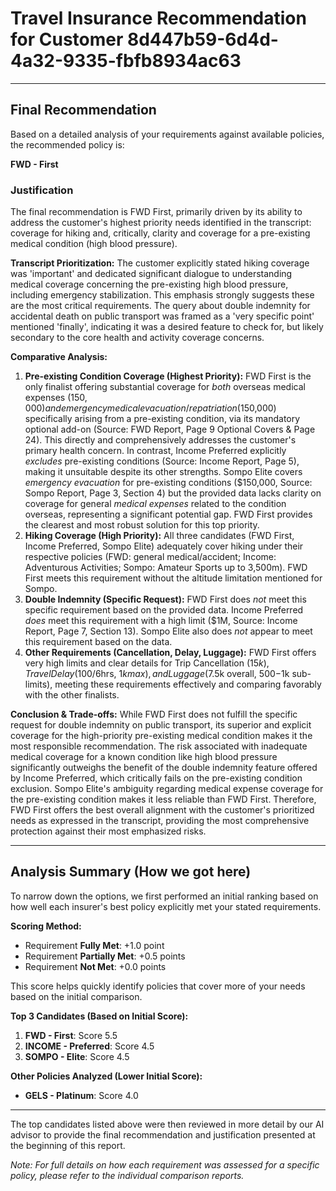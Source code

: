 # Travel Insurance Recommendation for Customer 8d447b59-6d4d-4a32-9335-fbfb8934ac63

---

## Final Recommendation
Based on a detailed analysis of your requirements against available policies, the recommended policy is:

**FWD - First**

### Justification
The final recommendation is FWD First, primarily driven by its ability to address the customer's highest priority needs identified in the transcript: coverage for hiking and, critically, clarity and coverage for a pre-existing medical condition (high blood pressure).

**Transcript Prioritization:** The customer explicitly stated hiking coverage was 'important' and dedicated significant dialogue to understanding medical coverage concerning the pre-existing high blood pressure, including emergency stabilization. This emphasis strongly suggests these are the most critical requirements. The query about double indemnity for accidental death on public transport was framed as a 'very specific point' mentioned 'finally', indicating it was a desired feature to check for, but likely secondary to the core health and activity coverage concerns.

**Comparative Analysis:**
1.  **Pre-existing Condition Coverage (Highest Priority):** FWD First is the only finalist offering substantial coverage for *both* overseas medical expenses ($150,000) and emergency medical evacuation/repatriation ($150,000) specifically arising from a pre-existing condition, via its mandatory optional add-on (Source: FWD Report, Page 9 Optional Covers & Page 24). This directly and comprehensively addresses the customer's primary health concern. In contrast, Income Preferred explicitly *excludes* pre-existing conditions (Source: Income Report, Page 5), making it unsuitable despite its other strengths. Sompo Elite covers *emergency evacuation* for pre-existing conditions ($150,000, Source: Sompo Report, Page 3, Section 4) but the provided data lacks clarity on coverage for general *medical expenses* related to the condition overseas, representing a significant potential gap. FWD First provides the clearest and most robust solution for this top priority.
2.  **Hiking Coverage (High Priority):** All three candidates (FWD First, Income Preferred, Sompo Elite) adequately cover hiking under their respective policies (FWD: general medical/accident; Income: Adventurous Activities; Sompo: Amateur Sports up to 3,500m). FWD First meets this requirement without the altitude limitation mentioned for Sompo.
3.  **Double Indemnity (Specific Request):** FWD First does *not* meet this specific requirement based on the provided data. Income Preferred *does* meet this requirement with a high limit ($1M, Source: Income Report, Page 7, Section 13). Sompo Elite also does *not* appear to meet this requirement based on the data.
4.  **Other Requirements (Cancellation, Delay, Luggage):** FWD First offers very high limits and clear details for Trip Cancellation ($15k), Travel Delay ($100/6hrs, $1k max), and Luggage ($7.5k overall, $500-$1k sub-limits), meeting these requirements effectively and comparing favorably with the other finalists.

**Conclusion & Trade-offs:** While FWD First does not fulfill the specific request for double indemnity on public transport, its superior and explicit coverage for the high-priority pre-existing medical condition makes it the most responsible recommendation. The risk associated with inadequate medical coverage for a known condition like high blood pressure significantly outweighs the benefit of the double indemnity feature offered by Income Preferred, which critically fails on the pre-existing condition exclusion. Sompo Elite's ambiguity regarding medical expense coverage for the pre-existing condition makes it less reliable than FWD First. Therefore, FWD First offers the best overall alignment with the customer's prioritized needs as expressed in the transcript, providing the most comprehensive protection against their most emphasized risks.

---

## Analysis Summary (How we got here)
To narrow down the options, we first performed an initial ranking based on how well each insurer's best policy explicitly met your stated requirements.

**Scoring Method:**
- Requirement **Fully Met**: +1.0 point
- Requirement **Partially Met**: +0.5 points
- Requirement **Not Met**: +0.0 points

This score helps quickly identify policies that cover more of your needs based on the initial comparison.

**Top 3 Candidates (Based on Initial Score):**
1. **FWD - First**: Score 5.5
2. **INCOME - Preferred**: Score 4.5
3. **SOMPO - Elite**: Score 4.5

**Other Policies Analyzed (Lower Initial Score):**
- **GELS - Platinum**: Score 4.0

---

The top candidates listed above were then reviewed in more detail by our AI advisor to provide the final recommendation and justification presented at the beginning of this report.

*Note: For full details on how each requirement was assessed for a specific policy, please refer to the individual comparison reports.*